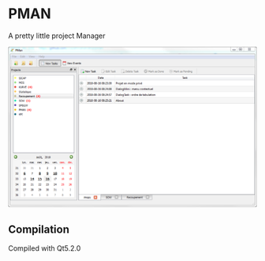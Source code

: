 # PMAN
A pretty little project Manager

![Screenshot](https://github.com/crazafimahatratra/pman/blob/master/screenshot.png "Screenshot")

## Compilation
Compiled with Qt5.2.0